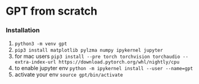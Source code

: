 # GPT from scratch

### Installation
1. `python3 -m venv gpt`
2. `pip3 install matplotlib pylzma numpy ipykernel jupyter`
3. for mac users `pip3 install --pre torch torchvision torchaudio --extra-index-url https://download.pytorch.org/whl/nightly/cpu`
4. to enable jupyter env `python -m ipykernel install --user --name=gpt`
5. activate your env `source gpt/bin/activate`
